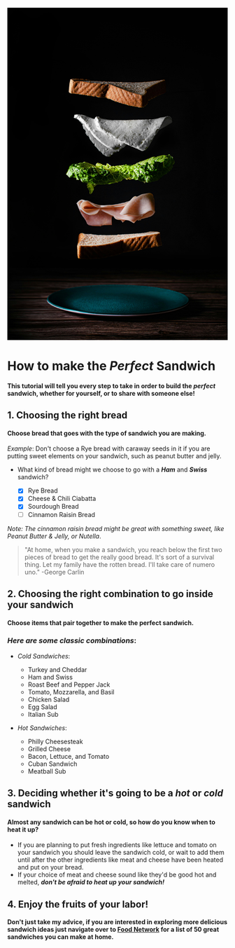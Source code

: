 ![Decontructed Sandwich Falling Onto Plate](unsplashsandwich.jpg)

# How to make the ***Perfect*** Sandwich

#### This tutorial will tell you every step to take in order to build the ***perfect*** sandwich, whether for yourself, or to share with someone else!

## 1. Choosing the right bread

#### Choose bread that goes with the type of sandwich you are making.

*Example*: Don't choose a Rye bread with caraway seeds in it if you are putting sweet elements on your sandwich, such as peanut butter and jelly.

- What kind of bread might we choose to go with a ***Ham*** and ***Swiss*** sandwich?

    - [x] Rye Bread
    - [x] Cheese & Chili Ciabatta
    - [x] Sourdough Bread
    - [ ] Cinnamon Raisin Bread

*Note: The cinnamon raisin bread might be great with something sweet, like Peanut Butter & Jelly, or Nutella*.

> "At home, when you make a sandwich, you reach below the first two pieces of bread to get the really good bread. It's sort of a survival thing. Let my family have the rotten bread. I'll take care of numero uno."
-George Carlin

## 2. Choosing the right combination to go inside your sandwich

#### Choose items that pair together to make the perfect sandwich.

### ***Here are some classic combinations***:

- *Cold Sandwiches*:

    - Turkey and Cheddar
    - Ham and Swiss
    - Roast Beef and Pepper Jack
    - Tomato, Mozzarella, and Basil
    - Chicken Salad
    - Egg Salad
    - Italian Sub

- *Hot Sandwiches*:
    - Philly Cheesesteak
    - Grilled Cheese
    - Bacon, Lettuce, and Tomato
    - Cuban Sandwich
    - Meatball Sub

## 3. Deciding whether it's going to be a *hot* or *cold* sandwich

#### Almost any sandwich can be hot or cold, so how do you know when to heat it up?

- If you are planning to put fresh ingredients like lettuce and tomato on your sandwich you should leave the sandwich cold, or wait to add them until after the other ingredients like meat and cheese have been heated and put on your bread.
- If your choice of meat and cheese sound like they'd be good hot and melted, ***don't be afraid to heat up your sandwich!***

## 4. Enjoy the fruits of your labor!

#### Don't just take my advice, if you are interested in exploring more delicious sandwich ideas just navigate over to [Food Network](https://www.foodnetwork.com/recipes/photos/top-sandwich-recipes) for a list of 50 great sandwiches you can make at home.

